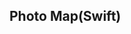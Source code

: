 ## Photo Map(Swift)
<img scr='https://github.com/CodePath-iOS-bootcamp2017/PhotoMap/blob/master/demo.gif'>

    
